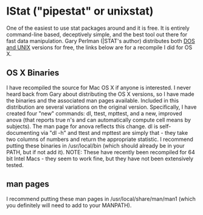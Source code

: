# IStat ("pipestat" or unixstat)
One of the easiest to use stat packages around and it is free. It is entirely command-line based, deceptively simple, and the best tool out there for fast data manipulation. Gary Perlman (|STAT's author) distributes both [DOS and UNIX](http://oldwww.acm.org/perlman/stat/index.html) versions for free, the links below are for a recompile I did for OS X.

## OS X Binaries
I have recompiled the source for Mac OS X if anyone is interested. I never heard back from Gary about distributing the OS X versions, so I have made the binaries and the associated man pages available. Included in this distribution are several variations on the original version. Specifically, I have created four "new" commands: dl, ttest, mpttest, and a new, improved anova (that reports true n's and can automatically compute cell means by subjects). The man page for anova reflects this change. dl is self-documenting via "dl -h" and ttest and mpttest are simply that - they take two columns of numbers and return the appropriate statistic. I recommend putting these binaries in /usr/local/bin (which should already be in your PATH, but if not add it). NOTE: These have recently been recompiled for 64 bit Intel Macs - they seem to work fine, but they have not been extensively tested.

## man pages
I recommend putting these man pages in /usr/local/share/man/man1 (which you definitely will need to add to your MANPATH).

